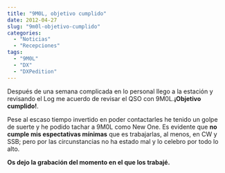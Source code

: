 ```yaml
---
title: "9M0L, objetivo cumplido"
date: 2012-04-27
slug: "9m0l-objetivo-cumplido"
categories:
  - "Noticias"
  - "Recepciones"
tags:
  - "9M0L"
  - "DX"
  - "DXPedition"
---
```


Después de una semana complicada en lo personal llego a la estación y revisando el Log me acuerdo de revisar el QSO con 9M0L.**¡Objetivo cumplido!**.

Pese al escaso tiempo invertido en poder contactarles he tenido un golpe de suerte y he podido tachar a 9M0L como New One. Es evidente que **no cumple mis espectativas mínimas** que es trabajarlas, al menos, en CW y SSB; pero por las circunstancias no ha estado mal y lo celebro por todo lo alto.

**Os dejo la grabación del momento en el que los trabajé.**
